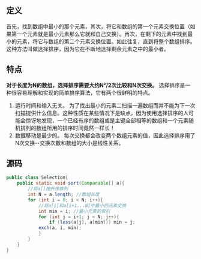 ## 定义
首先，找到数组中最小的那个元素，其次，将它和数组的第一个元素交换位置（如果第一个元素就是最小元素那么它就和自己交换）。再次，在剩下的元素中找到最小的元素，将它与数组的第二个元素交换位置。如此往复，直到将整个数组排序。这种方法叫做选择排序，因为它在不断地选择剩余元素之中的最小者。
## 特点
**对于长度为N的数组，选择排序需要大约N²/2次比较和N次交换。**
选择排序是一种很容易理解和实现的简单排序算法，它有两个很鲜明的特点。
1.  运行时间和输入无关。
    为了找出最小的元素二扫描一遍数组而并不能为下一次扫描提供什么信息。这种性质在某些情况下是缺点，因为使用选择排序的人可能会惊讶地发现，一个已经有序的数组或是主键全部相等的数组和一个元素随机排列的数组所用的排序时间竟然一样长！
2.  数据移动是最少的。
    每次交换都会改变两个数组元素的值，因此选择排序用了N次交换--交换次数和数组的大小是线性关系。
## 源码
```java
public class Selection{
    public static void sort(Comparable[] a){
        //将a[]按升序排列
        int N = a.length; //数组长度
        for (int i = 0; i < N; i++){
            //将a[i]和a[i+1...N]中最小的元素交换
            int min = i; //最小元素的索引
            for (int j = i+1; j < N; j++){
                if (less(a[j], a[min])) min = j;
            exch(a, i, min);
            }
        }
    }
}
```

